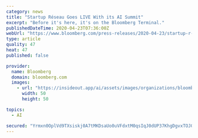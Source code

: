 ```yaml
---
category: news
title: "Startup Réseau Goes LIVE With its AI Summit"
excerpt: "Before it's here, it's on the Bloomberg Terminal."
publishedDateTime: 2020-04-23T07:36:00Z
webUrl: "https://www.bloomberg.com/press-releases/2020-04-23/startup-r-seau-goes-live-with-its-ai-summit"
type: article
quality: 47
heat: 47
published: false

provider:
  name: Bloomberg
  domain: bloomberg.com
  images:
    - url: "https://insideout.app/ai/assets/images/organizations/bloomberg.com-50x50.jpg"
      width: 50
      height: 50

topics:
  - AI

secured: "Yrmxn0OplVd9TXsiskj0A7tMKDsaUo0uVFdxtM0qsIqJ0dUP37KhgDgvxTOJG2s/PC6y8MSZosW+78lR5FiNos6/Zk72f+c1wY89Os/o2hYERl5MfVEC1DG9a1/o0YuZtSe7OE514QxWFdCqMB2TaV7+m1S2YmBlkOc2nDZOBSffBOnV8bnLOr1TLNeTTHOMrv9ei4OhrhjqPPGKC3HJFr68uNdtR5/J3HNwrZ8JD8fXTgWuGSYCIGWa0eSnylPzcnmhNLSv33oPh7VgNKtWvuz7TmzkS5yR5ExkahFwfeDQZbPR0m6Anab9BwBELjop;vEaglfthbrTNs4GGhh6Rxg=="
---
```


